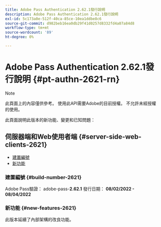 ```yaml
---
title: Adobe Pass Authentication 2.62.1發行說明
description: Adobe Pass Authentication 2.62.1發行說明
exl-id: 5c173a0e-512f-40ca-85ce-10ea1ddbe8c6
source-git-commit: d982beb16ea0db29f41d0257d8332fd4a07a84d8
workflow-type: tm+mt
source-wordcount: '89'
ht-degree: 0%

---
```


# Adobe Pass Authentication 2.62.1發行說明 {#pt-authn-2621-rn}

>[!NOTE]
>
>此頁面上的內容僅供參考。 使用此API需要Adobe的目前授權。 不允許未經授權的使用。

此頁面說明此版本的新功能、變更和已知問題：

## 伺服器端和Web使用者端 {#server-side-web-clients-2621}

* [建置編號](#build-number-2621)
* [新功能](#new-features-2621)

### 建置編號 {#build-number-2621}

Adobe Pass驗證： adobe-pass-**2.62.1**
發行日期： **08/02/2022 - 08/04/2022**

### 新功能 {#new-features-2621}

此版本延續了內部架構的改良功能。
